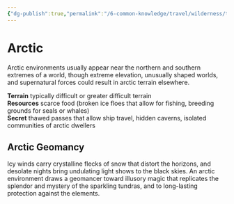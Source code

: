 ```yaml
---
{"dg-publish":true,"permalink":"/6-common-knowledge/travel/wilderness/terrain-types/arctic/","noteIcon":""}
---
```


# Arctic

Arctic environments usually appear near the northern and southern extremes of a world, though extreme elevation, unusually shaped worlds, and supernatural forces could result in arctic terrain elsewhere.

**Terrain** typically difficult or greater difficult terrain  
**Resources** scarce food (broken ice floes that allow for fishing, breeding grounds for seals or whales)  
**Secret** thawed passes that allow ship travel, hidden caverns, isolated communities of arctic dwellers

## Arctic Geomancy 

Icy winds carry crystalline flecks of snow that distort the horizons, and desolate nights bring undulating light shows to the black skies. An arctic environment draws a geomancer toward illusory magic that replicates the splendor and mystery of the sparkling tundras, and to long-lasting protection against the elements.